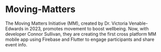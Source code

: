 # Moving-Matters
The Moving Matters Initiative (MM), created by Dr. Victoria Venable-Edwards in 2023, promotes movement to boost wellbeing. Now, with developer Connor Sullivan, they are creating the first cross platform MM mobile app using Firebase and Flutter to engage participants and share event info.
